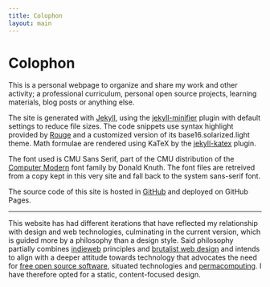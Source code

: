 ```yaml
---
title: Colophon
layout: main
---
```


# Colophon

This is a personal webpage to organize and share my work and other activity; a professional curriculum, personal open source projects, learning materials, blog posts or anything else.

The site is generated with [Jekyll](https://jekyllrb.com/), using the [jekyll-minifier](https://github.com/digitalsparky/jekyll-minifier) plugin with default settings to reduce file sizes. The code snippets use syntax highlight provided by [Rouge](https://rouge.jneen.net/) and a customized version of its base16.solarized.light theme. Math formulae are rendered using KaTeX by the [jekyll-katex](https://github.com/linjer/jekyll-katex/) plugin.

The font used is CMU Sans Serif, part of the CMU distribution of the [Computer Modern](https://en.wikipedia.org/wiki/Computer_Modern) font family by Donald Knuth. The font files are retreived from a copy kept in this very site and fall back to the system sans-serif font.

The source code of this site is hosted in [GitHub](https://github.com/MiguelMJ/miguelmj.github.io) and deployed on GitHub Pages.

***

This website has had different iterations that have reflected my relationship with design and web technologies, culminating in the current version, which is guided more by a philosophy than a design style. Said philosophy partially combines [indieweb](https://indieweb.org) principles and [brutalist web design](https://brutalist-web.design/) and intends to align with a deeper attitude towards technology that advocates the need for [free open source software](https://en.wikipedia.org/wiki/Free_and_open-source_software), situated technologies and [permacomputing](https://permacomputing.net/Principles/). I have therefore opted for a static, content-focused design.